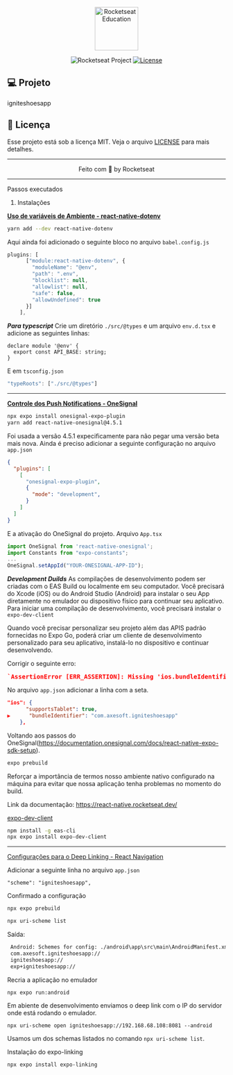 <p align="center">
  <img alt="Rocketseat Education" src="https://avatars.githubusercontent.com/u/69590972?s=200&v=4" width="100px" />
</p>

<p align="center">
  <img src="https://img.shields.io/static/v1?label=Rocketseat&message=Education&color=8257e5&labelColor=202024" alt="Rocketseat Project" />
  <a href="LICENSE"><img  src="https://img.shields.io/static/v1?label=License&message=MIT&color=8257e5&labelColor=202024" alt="License"></a>
</p>


## 💻 Projeto

igniteshoesapp

## 📝 Licença

Esse projeto está sob a licença MIT. Veja o arquivo [LICENSE](LICENSE) para mais detalhes.

---

<p align="center">
  Feito com 💜 by Rocketseat
</p>


---
Passos executados

1. Instalações

**[Uso de variáveis de Ambiente - react-native-dotenv](https://github.com/goatandsheep/react-native-dotenv)**
```bash
yarn add --dev react-native-dotenv
```
Aqui ainda foi adicionado o seguinte bloco no arquivo `babel.config.js`
```javascript
plugins: [
      ["module:react-native-dotenv", {
        "moduleName": "@env",
        "path": ".env",
        "blocklist": null,
        "allowlist": null,
        "safe": false,
        "allowUndefined": true
      }]
    ],
``` 

 
***Para typescript***
Crie um diretório `./src/@types` e um arquivo `env.d.tsx` e adicione as seguintes linhas:
```javasctipt
declare module '@env' {
  export const API_BASE: string;
}
```

E em `tsconfig.json`
```javascript
"typeRoots": ["./src/@types"]
```

---
**[Controle dos Push Notifications - OneSignal](https://documentation.onesignal.com/docs/react-native-expo-sdk-setup)**
```bash
npx expo install onesignal-expo-plugin
yarn add react-native-onesignal@4.5.1
```
Foi usada a versão 4.5.1 expecificamente para não pegar uma versão beta mais nova.
Ainda é preciso adicionar a seguinte configuração no arquivo `app.json`
```json
{
  "plugins": [
    [
      "onesignal-expo-plugin",
      {
        "mode": "development",
      }
    ]
  ]
}
```
E a ativação do OneSignal do projeto. Arquivo `App.tsx`
```javascript
import OneSignal from 'react-native-onesignal';
import Constants from "expo-constants";
...
OneSignal.setAppId("YOUR-ONESIGNAL-APP-ID");
```

***Development Duilds***
As compilações de desenvolvimento podem ser criadas com o EAS Build ou localmente em seu computador. Você precisará do Xcode (iOS) ou do Android Studio (Android) para instalar o seu App diretamente no emulador ou dispositivo físico para continuar seu aplicativo.  
Para iniciar uma compilação de desenvolvimento, você precisará instalar o `expo-dev-client`

Quando você precisar personalizar seu projeto além das APIS padrão
fornecidas no Expo Go, poderá criar um cliente de desenvolvimento
personalizado para seu aplicativo, instalá-lo no dispositivo e continuar desenvolvendo.

Corrigir o seguinte erro:
<pre style="color: red; font-weight: 600">`AssertionError [ERR_ASSERTION]: Missing 'ios.bundleIdentifier' in app config.`</pre>
No arquivo `app.json` adicionar a linha com a seta.

```json
"ios": {
      "supportsTablet": true,
▶️      "bundleIdentifier": "com.axesoft.igniteshoesapp"
    },
```


Voltando aos passos do OneSignal(https://documentation.onesignal.com/docs/react-native-expo-sdk-setup).
```bash
expo prebuild
```

Reforçar a importância de termos nosso ambiente nativo configurado na máquina para evitar que nossa aplicação tenha problemas no momento do build.

Link da documentação: https://react-native.rocketseat.dev/



[expo-dev-client](https://docs.expo.dev/develop/development-builds/installation/)
```bash
npm install -g eas-cli
npx expo install expo-dev-client
```
---


[Configurações para o Deep Linking - React Navigation](https://reactnavigation.org/docs/deep-linking/)

Adicionar a seguinte linha no arquivo `app.json`
```
"scheme": "igniteshoesapp",
```

Confirmado a configuração
```bash
npx expo prebuild

npx uri-scheme list
```
Saída:
```bash
 Android: Schemes for config: ./android\app\src\main\AndroidManifest.xml
 com.axesoft.igniteshoesapp://
 igniteshoesapp://
 exp+igniteshoesapp://
```

Recria a aplicação no emulador
```bash
npx expo run:android
```

Em abiente de desenvolvimento enviamos o deep link com o IP do servidor onde está rodando o emulador.
```
npx uri-scheme open igniteshoesapp://192.168.68.108:8081 --android
```
Usamos um dos schemas listados no comando `npx uri-scheme list`.

Instalação do expo-linking
```bash
npx expo install expo-linking
```
